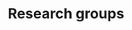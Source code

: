 ---
widget: portfolio
headless: true  # This file represents a page section.
weight: 20

# ... Put Your Section Options Here (title etc.) ...
title: Research groups
subtitle: ''

content:
  # Choose which content to display in the widget
  filters:
    # Folders to display content from
    folders:
      - projects
    # Uncomment below to only show content with specific tags:
#    tags:
#      - Machine Learning
    # Uncomment below to exclude content with specific tags:
#    exclude_tags:
#      - preface    
    # Uncomment below to show specific Hugo Page kinds
    kinds:
      - page
#      - section

  # Field to sort by, such as Date or Title
  sort_by: 'Date'
  sort_ascending: false

  # Filter toolbar (optional).
  # Add or remove as many filters (`filter_button` instances) as you like.
  # To show all items, set `tag` to "*".
  # To filter by a specific tag, set `tag` to an existing tag name.
  # To remove toolbar, delete/comment all instances of `filter_button` below.
  filter_button:
    - name: Games
      tag: games
    - name: AI
      tag: ai
    - name: Media
      tag: media
    - name: Meta
      tag: metaverse

  # Default filter toolbar button (e.g. 0 corresponds to the first `filter_button` instance above)
  filter_default: 0

design:
  # Choose how many columns the section has. Valid values: '1' or '2'.
  columns: '2'
  # Choose a listing view
  view: Showcase
  # For Showcase view, flip alternate rows?
  flip_alt_rows: false
---